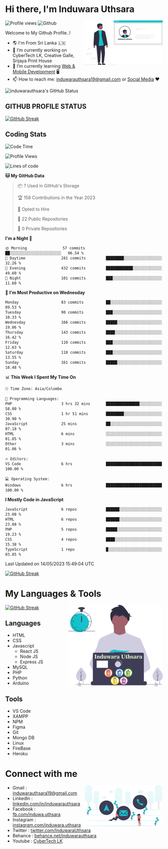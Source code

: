 # Hi there, I'm Induwara Uthsara
![Profile views](https://gpvc.arturio.dev/induwarauthsara)
![Github](https://img.shields.io/github/followers/induwarauthsara?label=Follow&style=social)
<img width="50%" align="right" alt="Induwara Uthsara's Profile" src="https://github.com/induwarauthsara/induwarauthsara/blob/main/images/profileInduwaraUthsara.svg" />

Welcome to My Github Profile..! 


- :earth_americas:	I'm From Sri Lanka :sri_lanka:
- 🔭 I’m currently working on CyberTech LK, Creative Galle, Srijaya Print House 
- 🌱 I’m currently learning [Web & Mobile Development](https://github.com/induwarauthsara/induwarauthsara/blob/main/README.md#my-languages--tools) :desktop_computer:
- 📫 How to reach me: [induwarauthsara19@gmail.com](mailto:induwarauthsara19@gmail.com) or [Social Media](https://github.com/induwarauthsara/induwarauthsara/blob/main/README.md#connect-with-me) :hearts:	

![induwarauthsara's GitHub Status](https://github-readme-stats.vercel.app/api?username=induwarauthsara&show_icons=true&theme=radical)


## GITHUB PROFILE STATUS
[![GitHub Streak](https://github-readme-streak-stats.herokuapp.com/?user=induwarauthsara&theme=dracula)](https://github.com/induwarauthsara)

## Coding Stats
<!--START_SECTION:waka-->
![Code Time](http://img.shields.io/badge/Code%20Time-122%20hrs%2041%20mins-blue)

![Profile Views](http://img.shields.io/badge/Profile%20Views-5-blue)

![Lines of code](https://img.shields.io/badge/From%20Hello%20World%20I%27ve%20Written-990.9%20thousand%20lines%20of%20code-blue)

**🐱 My GitHub Data** 

> 📦 ? Used in GitHub's Storage 
 > 
> 🏆 158 Contributions in the Year 2023
 > 
> 💼 Opted to Hire
 > 
> 📜 22 Public Repositories 
 > 
> 🔑 0 Private Repositories 
 > 
**I'm a Night 🦉** 

```text
🌞 Morning                57 commits          ██░░░░░░░░░░░░░░░░░░░░░░░   06.54 % 
🌆 Daytime                281 commits         ████████░░░░░░░░░░░░░░░░░   32.26 % 
🌃 Evening                432 commits         ████████████░░░░░░░░░░░░░   49.60 % 
🌙 Night                  101 commits         ███░░░░░░░░░░░░░░░░░░░░░░   11.60 % 
```
📅 **I'm Most Productive on Wednesday** 

```text
Monday                   83 commits          ██░░░░░░░░░░░░░░░░░░░░░░░   09.53 % 
Tuesday                  90 commits          ███░░░░░░░░░░░░░░░░░░░░░░   10.33 % 
Wednesday                166 commits         █████░░░░░░░░░░░░░░░░░░░░   19.06 % 
Thursday                 143 commits         ████░░░░░░░░░░░░░░░░░░░░░   16.42 % 
Friday                   110 commits         ███░░░░░░░░░░░░░░░░░░░░░░   12.63 % 
Saturday                 118 commits         ███░░░░░░░░░░░░░░░░░░░░░░   13.55 % 
Sunday                   161 commits         █████░░░░░░░░░░░░░░░░░░░░   18.48 % 
```


📊 **This Week I Spent My Time On** 

```text
🕑︎ Time Zone: Asia/Colombo

💬 Programming Languages: 
PHP                      3 hrs 32 mins       ███████████████░░░░░░░░░░   58.80 % 
CSS                      1 hr 51 mins        ████████░░░░░░░░░░░░░░░░░   30.90 % 
JavaScript               25 mins             ██░░░░░░░░░░░░░░░░░░░░░░░   07.18 % 
HTML                     6 mins              ░░░░░░░░░░░░░░░░░░░░░░░░░   01.85 % 
Other                    3 mins              ░░░░░░░░░░░░░░░░░░░░░░░░░   01.06 % 

🔥 Editors: 
VS Code                  6 hrs               █████████████████████████   100.00 % 

💻 Operating System: 
Windows                  6 hrs               █████████████████████████   100.00 % 
```

**I Mostly Code in JavaScript** 

```text
JavaScript               6 repos             ██████░░░░░░░░░░░░░░░░░░░   23.08 % 
HTML                     6 repos             ██████░░░░░░░░░░░░░░░░░░░   23.08 % 
PHP                      5 repos             █████░░░░░░░░░░░░░░░░░░░░   19.23 % 
CSS                      4 repos             ████░░░░░░░░░░░░░░░░░░░░░   15.38 % 
TypeScript               1 repo              █░░░░░░░░░░░░░░░░░░░░░░░░   03.85 % 
```




 Last Updated on 14/05/2023 15:49:04 UTC
<!--END_SECTION:waka-->
          

[![GitHub Streak](https://github-profile-trophy.vercel.app/?username=induwarauthsara&theme=juicyfresh)](https://github.com/induwarauthsara)


# My Languages & Tools
[![GitHub Streak](https://github-readme-stats.vercel.app/api/top-langs/?username=induwarauthsara)](https://github.com/induwarauthsara)
<img width="60%" align="right" alt="Induwara Uthsara's Programmer" src="https://github.com/induwarauthsara/induwarauthsara/blob/main/images/programmingInduwaraUthsara.svg" />

## Languages
* HTML
* CSS
* Javascript
  * React JS
  * Node JS
  * Express JS
* MySQL
* PHP
* Python
* Arduino

## Tools
* VS Code
* XAMPP
* NPM
* Figma
* Git
* Mongo DB
* Linux
* FireBase
* Heroku

# Connect with me
<img width="50%" align="right" alt="Induwara Uthsara's Contact Informations" src="https://github.com/induwarauthsara/induwarauthsara/blob/main/images/contactInduwaraUthsara.svg" />

- Gmail    : [induwarauthsara19@gmail.com](mailto:induwarauthsara19@gmail.com)
- LinkedIn : [linkedin.com/in/induwarauthsara](https://www.linkedin.com/in/induwarauthsara)
- Facebook : [fb.com/induwa.uthsara](https://web.facebook.com/induwa.uthsara/)
- Instagram : [instagram.com/induwara.uthsara](https://www.instagram.com/induwara.uthsara)
- Twitter : [twitter.com/InduwaraUthsara](https://twitter.com/InduwaraUthsara)
- Behance : [behance.net/induwarauthsara](https://www.behance.net/induwarauthsara)
- Youtube : [CyberTech LK](https://www.youtube.com/channel/UCWdK_TF8t8UA2uOmawuTKRg)
